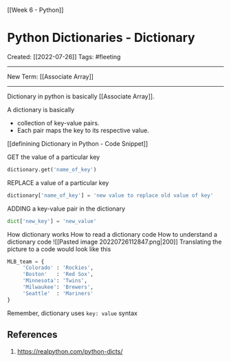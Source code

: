 [[Week 6 - Python]]

# Python Dictionaries - Dictionary
Created:  [[2022-07-26]]
Tags: #fleeting 

---
New Term:
[[Associate Array]]

---
Dictionary in python is basically [[Associate Array]].

A dictionary is basically
- collection of key-value pairs. 
- Each pair maps the key to its respective value.

[[definining Dictionary in Python - Code Snippet]]



GET the value of a particular key
```python
dictionary.get('name_of_key')
```

REPLACE a value of a particular key
```python
dictionary['name_of_key'] = 'new value to replace old value of key'
```

ADDING a key-value pair in the dictionary
```python
dict['new_key'] = 'new_value'
```



How dictionary works
How to read a dictionary code
How to understand a dictionary code
![[Pasted image 20220726112847.png|200]]
Translating the picture to a code would look like this
```python
MLB_team = {
     'Colorado' : 'Rockies',
     'Boston'   : 'Red Sox',
     'Minnesota': 'Twins',
     'Milwaukee': 'Brewers',
     'Seattle'  : 'Mariners'
}
```
Remember, dictionary uses `key: value` syntax






## References
1. https://realpython.com/python-dicts/